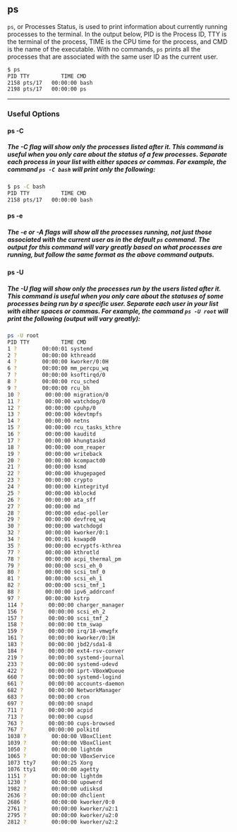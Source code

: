 ps
-------
`ps`, or Processes Status, is used to print information about currently running processes to the terminal. In the output below, PID is the Process ID, TTY is the terminal of the process, TIME is the CPU time for the process, and CMD is the name of the executable. With no commands, `ps` prints all the processes that are associated with the same user ID as the current user.

~~~ bash
$ ps
PID TTY          TIME CMD
2158 pts/17   00:00:00 bash
2198 pts/17   00:00:00 ps
~~~

---

### Useful Options

#### ps -C

##### The -C flag will show only the processes listed after it. This command is useful when you only care about the status of a few processes. Separate each process in your list with either spaces or commas. For example, the command `ps -C bash` will print only the following:

~~~ bash
$ ps -C bash
PID TTY          TIME CMD
2158 pts/17   00:00:00 bash
~~~

#### ps -e

##### The -e or -A flags will show all the processes running, not just those associated with the current user as in the default `ps` command. The output for this command will vary greatly based on what processes are running, but follow the same format as the above command outputs.

#### ps -U

##### The -U flag will show only the processes run by the users listed after it. This command is useful when you only care about the statuses of some processes being run by a specific user. Separate each user in your list with either spaces or commas. For example, the command `ps -U root` will print the following (output will vary greatly):

~~~ bash
ps -U root
PID TTY          TIME CMD
1 ?        00:00:01 systemd
2 ?        00:00:00 kthreadd
4 ?        00:00:00 kworker/0:0H
6 ?        00:00:00 mm_percpu_wq
7 ?        00:00:00 ksoftirqd/0
8 ?        00:00:00 rcu_sched
9 ?        00:00:00 rcu_bh
10 ?        00:00:00 migration/0
11 ?        00:00:00 watchdog/0
12 ?        00:00:00 cpuhp/0
13 ?        00:00:00 kdevtmpfs
14 ?        00:00:00 netns
15 ?        00:00:00 rcu_tasks_kthre
16 ?        00:00:00 kauditd
17 ?        00:00:00 khungtaskd
18 ?        00:00:00 oom_reaper
19 ?        00:00:00 writeback
20 ?        00:00:00 kcompactd0
21 ?        00:00:00 ksmd
22 ?        00:00:00 khugepaged
23 ?        00:00:00 crypto
24 ?        00:00:00 kintegrityd
25 ?        00:00:00 kblockd
26 ?        00:00:00 ata_sff
27 ?        00:00:00 md
28 ?        00:00:00 edac-poller
29 ?        00:00:00 devfreq_wq
30 ?        00:00:00 watchdogd
32 ?        00:00:00 kworker/0:1
34 ?        00:00:01 kswapd0
35 ?        00:00:00 ecryptfs-kthrea
77 ?        00:00:00 kthrotld
78 ?        00:00:00 acpi_thermal_pm
79 ?        00:00:00 scsi_eh_0
80 ?        00:00:00 scsi_tmf_0
81 ?        00:00:00 scsi_eh_1
82 ?        00:00:00 scsi_tmf_1
88 ?        00:00:00 ipv6_addrconf
97 ?        00:00:00 kstrp
114 ?        00:00:00 charger_manager
156 ?        00:00:00 scsi_eh_2
157 ?        00:00:00 scsi_tmf_2
158 ?        00:00:00 ttm_swap
159 ?        00:00:00 irq/18-vmwgfx
161 ?        00:00:00 kworker/0:1H
183 ?        00:00:00 jbd2/sda1-8
184 ?        00:00:00 ext4-rsv-conver
219 ?        00:00:00 systemd-journal
233 ?        00:00:00 systemd-udevd
422 ?        00:00:00 iprt-VBoxWQueue
660 ?        00:00:00 systemd-logind
661 ?        00:00:00 accounts-daemon
682 ?        00:00:00 NetworkManager
683 ?        00:00:00 cron
697 ?        00:00:00 snapd
711 ?        00:00:00 acpid
713 ?        00:00:00 cupsd
763 ?        00:00:00 cups-browsed
767 ?        00:00:00 polkitd
1038 ?        00:00:00 VBoxClient
1039 ?        00:00:00 VBoxClient
1050 ?        00:00:00 lightdm
1065 ?        00:00:00 VBoxService
1073 tty7     00:00:25 Xorg
1076 tty1     00:00:00 agetty
1151 ?        00:00:00 lightdm
1230 ?        00:00:00 upowerd
1982 ?        00:00:00 udisksd
2636 ?        00:00:00 dhclient
2686 ?        00:00:00 kworker/0:0
2761 ?        00:00:00 kworker/u2:1
2795 ?        00:00:00 kworker/u2:0
2812 ?        00:00:00 kworker/u2:2
~~~
